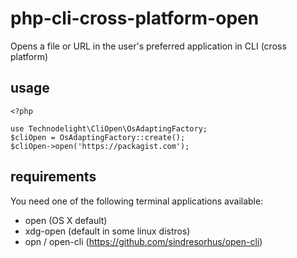 # php-cli-cross-platform-open
Opens a file or URL in the user's preferred application in CLI (cross platform)

## usage

```
<?php

use Technodelight\CliOpen\OsAdaptingFactory;
$cliOpen = OsAdaptingFactory::create();
$cliOpen->open('https://packagist.com');
```

## requirements

You need one of the following terminal applications available:

- open (OS X default)
- xdg-open (default in some linux distros)
- opn / open-cli (https://github.com/sindresorhus/open-cli)
